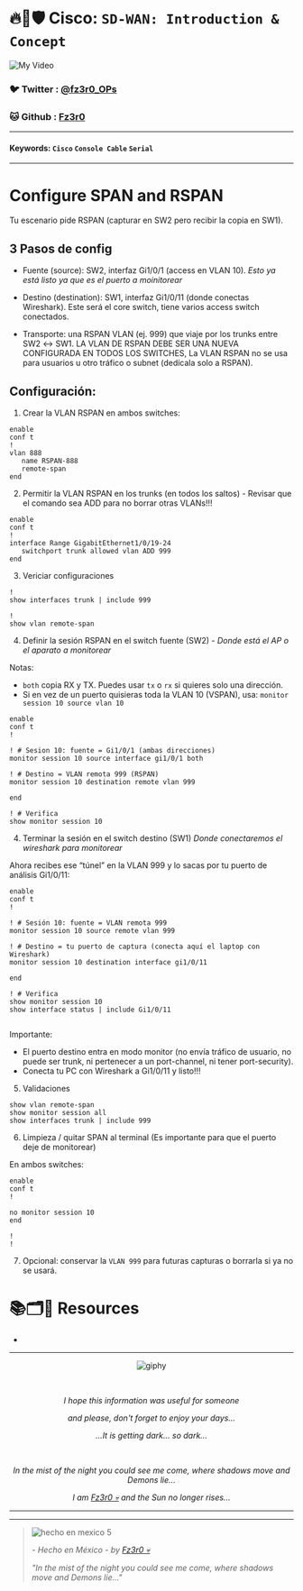 # 🔥🧱🛡️ Cisco: `SD-WAN: Introduction & Concept`

![My Video](https://user-images.githubusercontent.com/94720207/165892585-b830998d-d7c5-43b4-a3ad-f71a07b9077e.gif)

### 🐦 Twitter  : [@fz3r0_OPs](https://twitter.com/Fz3r0_OPs)
### 🐱 Github  : [Fz3r0](https://github.com/fz3r0) 

---
 
#### Keywords: `Cisco` `Console Cable` `Serial`

---

# Configure SPAN and RSPAN

Tu escenario pide RSPAN (capturar en SW2 pero recibir la copia en SW1). 

## 3 Pasos de config

- Fuente (source): SW2, interfaz Gi1/0/1 (access en VLAN 10). _Esto ya está listo ya que es el puerto a moinitorear_

- Destino (destination): SW1, interfaz Gi1/0/11 (donde conectas Wireshark). Este será el core switch, tiene varios access switch conectados. 

- Transporte: una RSPAN VLAN (ej. 999) que viaje por los trunks entre SW2 ↔︎ SW1. LA VLAN DE RSPAN DEBE SER UNA NUEVA CONFIGURADA EN TODOS LOS SWITCHES, La VLAN RSPAN no se usa para usuarios u otro tráfico o subnet (dedícala solo a RSPAN).

## Configuración:

1. Crear la VLAN RSPAN en ambos switches:

````
enable
conf t
!
vlan 888
   name RSPAN-888
   remote-span
end

````

2. Permitir la VLAN RSPAN en los trunks (en todos los saltos) - Revisar que el comando sea ADD para no borrar otras VLANs!!!

````
enable
conf t
!
interface Range GigabitEthernet1/0/19-24
   switchport trunk allowed vlan ADD 999
end

````

3. Vericiar configuraciones

````
!
show interfaces trunk | include 999

!
show vlan remote-span
````

4. Definir la sesión RSPAN en el switch fuente (SW2) - _Donde está el AP o el aparato a monitorear_

Notas:

- `both` copia RX y TX. Puedes usar `tx` o `rx` si quieres solo una dirección.
- Si en vez de un puerto quisieras toda la VLAN 10 (VSPAN), usa: `monitor session 10 source vlan 10`

````
enable
conf t
!

! # Sesion 10: fuente = Gi1/0/1 (ambas direcciones)
monitor session 10 source interface gi1/0/1 both

! # Destino = VLAN remota 999 (RSPAN)
monitor session 10 destination remote vlan 999

end

! # Verifica
show monitor session 10

````

4. Terminar la sesión en el switch destino (SW1) _Donde conectaremos el wireshark para monitorear_

Ahora recibes ese “túnel” en la VLAN 999 y lo sacas por tu puerto de análisis Gi1/0/11:

````
enable
conf t
!

! # Sesión 10: fuente = VLAN remota 999
monitor session 10 source remote vlan 999

! # Destino = tu puerto de captura (conecta aquí el laptop con Wireshark)
monitor session 10 destination interface gi1/0/11

end

! # Verifica
show monitor session 10
show interface status | include Gi1/0/11


````

Importante:

- El puerto destino entra en modo monitor (no envía tráfico de usuario, no puede ser trunk, ni pertenecer a un port-channel, ni tener port-security).
- Conecta tu PC con Wireshark a Gi1/0/11 y listo!!!

5. Validaciones

````
show vlan remote-span
show monitor session all
show interfaces trunk | include 999
````

6. Limpieza / quitar SPAN al terminal (Es importante para que el puerto deje de monitorear)

En ambos switches:

````
enable
conf t
!

no monitor session 10
end

!
!

````

7. Opcional: conservar la `VLAN 999` para futuras capturas o borrarla si ya no se usará.



# 📚🗂️🎥 Resources

- 

  
---

<span align="center"> <p align="center"> ![giphy](https://user-images.githubusercontent.com/94720207/166587250-292d9a9f-e590-4c25-a678-d457e2268e85.gif) </p> </span> 



&nbsp;

<span align="center"> <p align="center"> _I hope this information was useful for someone_ </p> </span> 
<span align="center"> <p align="center"> _and please, don't forget to enjoy your days..._ </p> </span> 
<span align="center"> <p align="center"> _...It is getting dark... so dark..._ </p> </span> 

&nbsp;

<span align="center"> <p align="center"> _In the mist of the night you could see me come, where shadows move and Demons lie..._ </p> </span> 
<span align="center"> <p align="center"> _I am [Fz3r0 💀](https://github.com/Fz3r0/) and the Sun no longer rises..._ </p> </span> 

---






---

> ![hecho en mexico 5](https://user-images.githubusercontent.com/94720207/166068790-fa1f243d-2db9-4810-a6e4-eb3c4ad23700.png)
>
> _- Hecho en México - by [Fz3r0 💀](https://github.com/Fz3r0/)_  
>
> _"In the mist of the night you could see me come, where shadows move and Demons lie..."_ 
